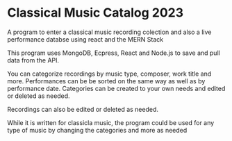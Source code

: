 # Classical Music Catalog 2023
A program to enter a classical music recording colection and also a live performance databse using react and the MERN Stack

This program uses MongoDB, Ecpress, React and Node.js to save and pull data from the API.

You can categorize recordings by music type, composer, work title and more. Performances can be be sorted on the same way as well as by performance date. Categories can be created to your own needs and edited or deleted as needed.

Recordings can also be edited or deleted as needed.

While it is written for classicla music, the program could be used for any type of music by changing the categories and more as needed 
